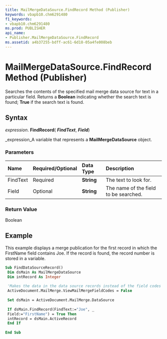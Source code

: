 ```yaml
---
title: MailMergeDataSource.FindRecord Method (Publisher)
keywords: vbapb10.chm6291480
f1_keywords:
- vbapb10.chm6291480
ms.prod: PUBLISHER
api_name:
- Publisher.MailMergeDataSource.FindRecord
ms.assetid: a4b37255-bdff-ac61-6d18-05a4fe008beb
---
```



# MailMergeDataSource.FindRecord Method (Publisher)

Searches the contents of the specified mail merge data source for text in a particular field. Returns a  **Boolean** indicating whether the search text is found; **True** if the search text is found.


## Syntax

 _expression_. **FindRecord**( **_FindText_**,  **_Field_**)

 _expression_A variable that represents a  **MailMergeDataSource** object.


### Parameters



|**Name**|**Required/Optional**|**Data Type**|**Description**|
|:-----|:-----|:-----|:-----|
|FindText|Required| **String**|The text to look for.|
|Field|Optional| **String**|The name of the field to be searched.|

### Return Value

Boolean


## Example

This example displays a merge publication for the first record in which the FirstName field contains Joe. If the record is found, the record number is stored in a variable.


```vb
Sub FindDataSourceRecord() 
 Dim dsMain As MailMergeDataSource 
 Dim intRecord As Integer 
 
 'Makes the data in the data source records instead of the field codes 
 ActiveDocument.MailMerge.ViewMailMergeFieldCodes = False 
 
 Set dsMain = ActiveDocument.MailMerge.DataSource 
 
 If dsMain.FindRecord(FindText:="Joe", _ 
 Field:="FirstName") = True Then 
 intRecord = dsMain.ActiveRecord 
 End If 
 
End Sub
```


